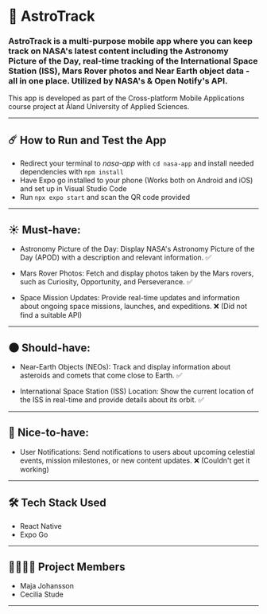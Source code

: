 # 🌌 AstroTrack

### AstroTrack is a multi-purpose mobile app where you can keep track on NASA's latest content including the Astronomy Picture of the Day, real-time tracking of the International Space Station (ISS), Mars Rover photos and Near Earth object data - all in one place. Utilized by NASA's & Open Notify's API.

This app is developed as part of the Cross-platform Mobile Applications course project at Åland University of Applied Sciences.

---

## ☄️ How to Run and Test the App

- Redirect your terminal to *nasa-app* with `cd nasa-app` and install needed dependencies with `npm install`  
- Have Expo go installed to your phone (Works both on Android and iOS) and set up in Visual Studio Code
- Run `npx expo start` and scan the QR code provided

---

## ☀️ Must-have:

- Astronomy Picture of the Day: Display NASA's Astronomy Picture of the Day (APOD) with a description and relevant information. ✅

- Mars Rover Photos: Fetch and display photos taken by the Mars rovers, such as Curiosity, Opportunity, and Perseverance. ✅

- Space Mission Updates: Provide real-time updates and information about ongoing space missions, launches, and expeditions. ❌ (Did not find a suitable API)

---

## 🌑 Should-have:

- Near-Earth Objects (NEOs): Track and display information about asteroids and comets that come close to Earth. ✅

- International Space Station (ISS) Location: Show the current location of the ISS in real-time and provide details about its orbit. ✅

---

## 🌟 Nice-to-have:

- User Notifications: Send notifications to users about upcoming celestial events, mission milestones, or new content updates. ❌ (Couldn't get it working)

---

## 🛠️ Tech Stack Used

- React Native
- Expo Go
  
---

## 👩‍🚀👩‍🚀 Project Members

- Maja Johansson
- Cecilia Stude

---

